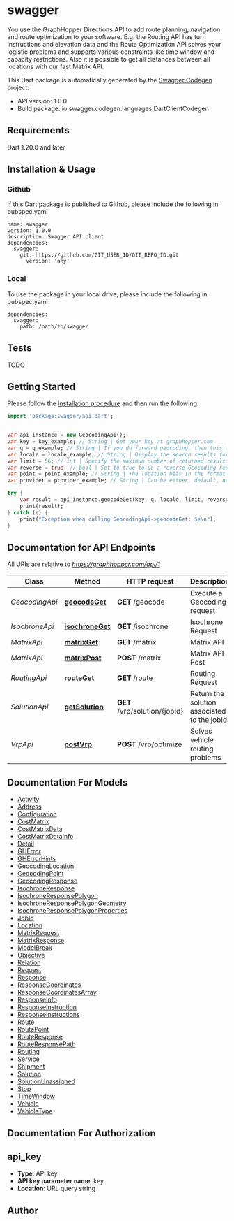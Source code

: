 # swagger
You use the GraphHopper Directions API to add route planning, navigation and route optimization to your software. E.g. the Routing API has turn instructions and elevation data and the Route Optimization API solves your logistic problems and supports various constraints like time window and capacity restrictions. Also it is possible to get all distances between all locations with our fast Matrix API.

This Dart package is automatically generated by the [Swagger Codegen](https://github.com/swagger-api/swagger-codegen) project:

- API version: 1.0.0
- Build package: io.swagger.codegen.languages.DartClientCodegen

## Requirements

Dart 1.20.0 and later

## Installation & Usage

### Github
If this Dart package is published to Github, please include the following in pubspec.yaml
```
name: swagger
version: 1.0.0
description: Swagger API client
dependencies:
  swagger:
    git: https://github.com/GIT_USER_ID/GIT_REPO_ID.git
      version: 'any'
```

### Local
To use the package in your local drive, please include the following in pubspec.yaml
```
dependencies:
  swagger:
    path: /path/to/swagger
```

## Tests

TODO

## Getting Started

Please follow the [installation procedure](#installation--usage) and then run the following:

```dart
import 'package:swagger/api.dart';


var api_instance = new GeocodingApi();
var key = key_example; // String | Get your key at graphhopper.com
var q = q_example; // String | If you do forward geocoding, then this would be a textual description of the address you are looking for
var locale = locale_example; // String | Display the search results for the specified locale. Currently French (fr), English (en), German (de) and Italian (it) are supported. If the locale wasn't found the default (en) is used.
var limit = 56; // int | Specify the maximum number of returned results
var reverse = true; // bool | Set to true to do a reverse Geocoding request, see point parameter
var point = point_example; // String | The location bias in the format 'latitude,longitude' e.g. point=45.93272,11.58803
var provider = provider_example; // String | Can be either, default, nominatim, opencagedata

try {
    var result = api_instance.geocodeGet(key, q, locale, limit, reverse, point, provider);
    print(result);
} catch (e) {
    print("Exception when calling GeocodingApi->geocodeGet: $e\n");
}

```

## Documentation for API Endpoints

All URIs are relative to *https://graphhopper.com/api/1*

Class | Method | HTTP request | Description
------------ | ------------- | ------------- | -------------
*GeocodingApi* | [**geocodeGet**](docs//GeocodingApi.md#geocodeget) | **GET** /geocode | Execute a Geocoding request
*IsochroneApi* | [**isochroneGet**](docs//IsochroneApi.md#isochroneget) | **GET** /isochrone | Isochrone Request
*MatrixApi* | [**matrixGet**](docs//MatrixApi.md#matrixget) | **GET** /matrix | Matrix API
*MatrixApi* | [**matrixPost**](docs//MatrixApi.md#matrixpost) | **POST** /matrix | Matrix API Post
*RoutingApi* | [**routeGet**](docs//RoutingApi.md#routeget) | **GET** /route | Routing Request
*SolutionApi* | [**getSolution**](docs//SolutionApi.md#getsolution) | **GET** /vrp/solution/{jobId} | Return the solution associated to the jobId
*VrpApi* | [**postVrp**](docs//VrpApi.md#postvrp) | **POST** /vrp/optimize | Solves vehicle routing problems


## Documentation For Models

 - [Activity](docs//Activity.md)
 - [Address](docs//Address.md)
 - [Configuration](docs//Configuration.md)
 - [CostMatrix](docs//CostMatrix.md)
 - [CostMatrixData](docs//CostMatrixData.md)
 - [CostMatrixDataInfo](docs//CostMatrixDataInfo.md)
 - [Detail](docs//Detail.md)
 - [GHError](docs//GHError.md)
 - [GHErrorHints](docs//GHErrorHints.md)
 - [GeocodingLocation](docs//GeocodingLocation.md)
 - [GeocodingPoint](docs//GeocodingPoint.md)
 - [GeocodingResponse](docs//GeocodingResponse.md)
 - [IsochroneResponse](docs//IsochroneResponse.md)
 - [IsochroneResponsePolygon](docs//IsochroneResponsePolygon.md)
 - [IsochroneResponsePolygonGeometry](docs//IsochroneResponsePolygonGeometry.md)
 - [IsochroneResponsePolygonProperties](docs//IsochroneResponsePolygonProperties.md)
 - [JobId](docs//JobId.md)
 - [Location](docs//Location.md)
 - [MatrixRequest](docs//MatrixRequest.md)
 - [MatrixResponse](docs//MatrixResponse.md)
 - [ModelBreak](docs//ModelBreak.md)
 - [Objective](docs//Objective.md)
 - [Relation](docs//Relation.md)
 - [Request](docs//Request.md)
 - [Response](docs//Response.md)
 - [ResponseCoordinates](docs//ResponseCoordinates.md)
 - [ResponseCoordinatesArray](docs//ResponseCoordinatesArray.md)
 - [ResponseInfo](docs//ResponseInfo.md)
 - [ResponseInstruction](docs//ResponseInstruction.md)
 - [ResponseInstructions](docs//ResponseInstructions.md)
 - [Route](docs//Route.md)
 - [RoutePoint](docs//RoutePoint.md)
 - [RouteResponse](docs//RouteResponse.md)
 - [RouteResponsePath](docs//RouteResponsePath.md)
 - [Routing](docs//Routing.md)
 - [Service](docs//Service.md)
 - [Shipment](docs//Shipment.md)
 - [Solution](docs//Solution.md)
 - [SolutionUnassigned](docs//SolutionUnassigned.md)
 - [Stop](docs//Stop.md)
 - [TimeWindow](docs//TimeWindow.md)
 - [Vehicle](docs//Vehicle.md)
 - [VehicleType](docs//VehicleType.md)


## Documentation For Authorization


## api_key

- **Type**: API key
- **API key parameter name**: key
- **Location**: URL query string


## Author




